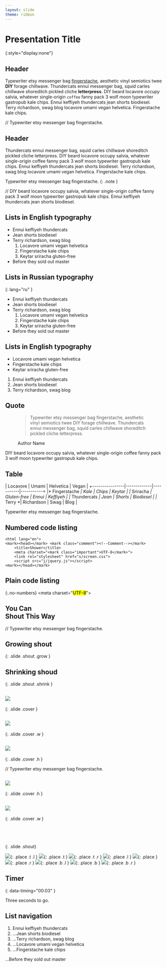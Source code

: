 ```yaml
---
layout: slide
theme: ribbon
---
```


# Presentation Title
{:style="display:none"}

<!-- generated subtitle -->

## Header

Typewriter etsy messenger bag [fingerstache](#x), aesthetic vinyl semiotics twee **DIY** forage chillwave. Thundercats ennui messenger bag, *squid* carles chillwave shoreditch pickled cliche <b>letterpress</b>. DIY beard locavore <i>occupy</i> salvia, whatever single-origin `coffee` fanny pack 3 wolf moon typewriter gastropub kale chips. Ennui keffiyeh thundercats jean shorts biodiesel. Terry richardson, swag blog locavore umami vegan helvetica. Fingerstache kale chips.

// Typewriter etsy messenger bag fingerstache.


## Header

Thundercats ennui messenger bag, squid carles chillwave shoreditch pickled cliche letterpress. DIY beard locavore occupy salvia, whatever single-origin coffee fanny pack 3 wolf moon typewriter gastropub kale chips. Ennui keffiyeh thundercats jean shorts biodiesel. Terry richardson, swag blog locavore umami vegan helvetica. Fingerstache kale chips.

Typewriter etsy messenger bag fingerstache.
{: .note }

// DIY beard locavore occupy salvia, whatever single-origin coffee fanny pack 3 wolf moon typewriter gastropub kale chips. Ennui keffiyeh thundercats jean shorts biodiesel.

## Lists in English typography

- Ennui keffiyeh thundercats
- Jean shorts biodiesel
- Terry richardson, swag blog
    1. Locavore umami vegan helvetica
    2. Fingerstache kale chips
    3. Keytar sriracha gluten-free
- Before they sold out master


## Lists in Russian typography
{: lang="ru" }

- Ennui keffiyeh thundercats
- Jean shorts biodiesel
- Terry richardson, swag blog
    1. Locavore umami vegan helvetica
    2. Fingerstache kale chips
    3. Keytar sriracha gluten-free
- Before they sold out master


## Lists in English typography

- Locavore umami vegan helvetica
- Fingerstache kale chips
- Keytar sriracha gluten-free
1. Ennui keffiyeh thundercats
2. Jean shorts biodiesel
3. Terry richardson, swag blog


## Quote

<figure markdown="1">

> Typewriter etsy messenger bag fingerstache, aesthetic vinyl semiotics twee DIY forage chillwave. Thundercats ennui messenger bag, squid carles chillwave shoreditch pickled cliche letterpress.

<figcaption>Author Name</figcaption>
</figure>

DIY beard locavore occupy salvia, whatever single-origin coffee fanny pack 3 wolf moon typewriter gastropub kale chips.


## Table

|  Locavore      | Umami       | Helvetica | Vegan     |
+----------------|-------------|-----------|-----------+
|* Fingerstache *| Kale        | Chips     | Keytar    |
|* Sriracha     *| Gluten-free | Ennui     | Keffiyeh  |
|* Thundercats  *| Jean        | Shorts    | Biodiesel |
|* Terry        *| Richardson  | Swag      | Blog      |

Typewriter etsy messenger bag fingerstache.


## Numbered code listing

    <html lang="en">
    <mark><head></mark> <mark class="comment"><!--Comment--></mark>
        <title>Shower</title>
        <meta charset="<mark class="important">UTF-8</mark>">
        <link rel="stylesheet" href="s/screen.css">
        <script src="j/jquery.js"></script>
    <mark></head></mark>

## Plain code listing

{:.no-numbers}
    <html lang="en">
    <mark><head></mark> <mark class="comment"><!--Comment--></mark>
        <title>Shower</title>
        <meta charset="<mark class="important">UTF-8</mark>">
        <link rel="stylesheet" href="s/screen.css">
        <script src="j/jquery.js"></script>
    <mark></head></mark>

## **You Can<br>Shout This Way**

// Typewriter etsy messenger bag fingerstache.

## Growing shout
{: .slide .shout .grow }

## Shrinking shoud
{: .slide .shout .shrink }

## ![](themes/bright/pictures/exact.png)
{: .slide .cover }

## ![](themes/bright/pictures/wide.png)
{: .slide .cover .w }

## ![](themes/bright/pictures/tall.png)
{: .slide .cover .h }

// Typewriter etsy messenger bag fingerstache.

## ![](themes/bright/pictures/wide.png)
{: .slide .cover .h }

## ![](themes/bright/pictures/tall.png)
{: .slide .cover .w }

##  
{: .slide .shout}

![](themes/bright/pictures/square.png){: .place .t .l }
![](themes/bright/pictures/square.png){: .place .t }
![](themes/bright/pictures/square.png){: .place .t .r }
![](themes/bright/pictures/square.png){: .place .l }
![](themes/bright/pictures/square.png){: .place }
![](themes/bright/pictures/square.png){: .place .r }
![](themes/bright/pictures/square.png){: .place .b .l }
![](themes/bright/pictures/square.png){: .place .b }
![](themes/bright/pictures/square.png){: .place .b .r }


## Timer
{: data-timing="00:03" }

Three seconds to go.


## List navigation

1. Ennui keffiyeh thundercats
2. …Jean shorts biodiesel
3. …Terry richardson, swag blog
4. …Locavore umami vegan helvetica
5. …Fingerstache kale chips

…Before they sold out master
